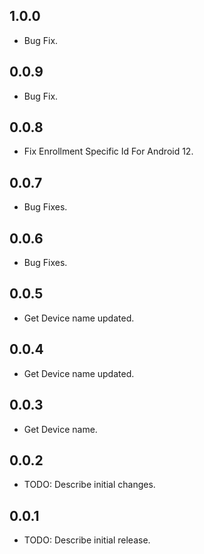 ## 1.0.0
* Bug Fix.

## 0.0.9
* Bug Fix.

## 0.0.8
* Fix Enrollment Specific Id For Android 12.

## 0.0.7
* Bug Fixes.

## 0.0.6
* Bug Fixes.

## 0.0.5
* Get Device name updated.

## 0.0.4
* Get Device name updated.

## 0.0.3
* Get Device name.

## 0.0.2
* TODO: Describe initial changes.

## 0.0.1
* TODO: Describe initial release.
